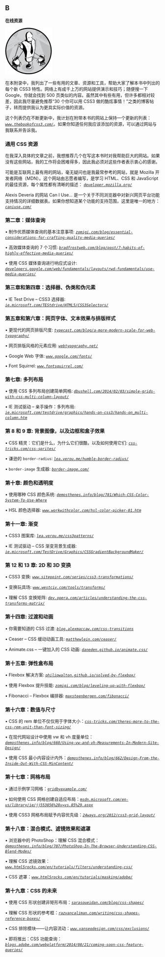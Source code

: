 ## **B**

**在线资源**

![Image](img/common-01.jpg)

在本附录中，我列出了一些有用的文章、资源和工具，帮助大家了解本书中列出的每个新 CSS3 特性。网络上有成千上万的网站提供演示和技巧；随便搜一下 Google，你就会找到 500 页类似的内容。虽然其中有些有用，但许多都相对较差，因此我尽量避免推荐“30 个你可以用 CSS3 做的酷炫事情！”之类的博客帖子，转而提供我认为更具实际价值的资源。

这个列表仍在不断更新中，我计划在附带本书的网站上保持一个更新的列表： *[`www.thebookofcss3.com/`](http://www.thebookofcss3.com/)*。如果你知道任何我应该添加的资源，可以通过网站与我联系并告诉我。

### **通用 CSS 资源**

在我深入具体的文章之前，我想推荐几个在写这本书时对我帮助巨大的网站。如果没有这些网站，我的工作将会困难得多，因此我必须对这些作者表示衷心的感谢。

可能是互联网上最有用的网站，毫无疑问也是我最常参考的网站，就是 Mozilla 开发者网络（MDN）。这个网站由志愿者编写，是学习 HTML、CSS 和 JavaScript 的最佳资源，每个属性都有清晰的描述： *[`developer.mozilla.org/`](https://developer.mozilla.org/)*

Alexis Deveria 的网站 Can I Use… 是一个关于不同浏览器中对新兴网页平台功能支持情况的详细数据表。如果你想知道某个功能的支持范围，这里是唯一的地方： *[`caniuse.com/`](http://caniuse.com/)*

### **第二章：媒体查询**

• 制作优质媒体查询的基本注意事项: *[`zomigi.com/blog/essential-considerations-for-crafting-quality-media-queries/`](http://zomigi.com/blog/essential-considerations-for-crafting-quality-media-queries/)*

• 高效媒体查询的 7 个习惯: *[`bradfrostweb.com/blog/post/7-habits-of-highly-effective-media-queries/`](http://bradfrostweb.com/blog/post/7-habits-of-highly-effective-media-queries/)*

• 使用 CSS 媒体查询进行响应式设计: *[`developers.google.com/web/fundamentals/layouts/rwd-fundamentals/use-media-queries/`](https://developers.google.com/web/fundamentals/layouts/rwd-fundamentals/use-media-queries/)*

### **第三章和第四章：选择器、伪类和伪元素**

• IE Test Drive – CSS3 选择器: *[`ie.microsoft.com/TEStdrive/HTML5/CSS3Selectors/`](http://ie.microsoft.com/TEStdrive/HTML5/CSS3Selectors/)*

### **第五章和第六章：网页字体、文本效果与排版样式**

• 更现代的网页排版尺度: *[`typecast.com/blog/a-more-modern-scale-for-web-typography/`](http://typecast.com/blog/a-more-modern-scale-for-web-typography/)*

• 网页排版风格的元素应用: *[`webtypography.net/`](http://webtypography.net/)*

• Google Web 字体: *[`www.google.com/fonts/`](https://www.google.com/fonts/)*

• Font Squirrel: *[`www.fontsquirrel.com/`](http://www.fontsquirrel.com/)*

### **第七章: 多列布局**

• 使用 CSS 多列布局创建简单网格: *[`dbushell.com/2014/02/03/simple-grids-with-css-multi-column-layout/`](http://dbushell.com/2014/02/03/simple-grids-with-css-multi-column-layout/)*

• IE 测试驱动 – 亲手操作：多列布局: *[`ie.microsoft.com/testdrive/graphics/hands-on-css3/hands-on_multi-column.htm`](http://ie.microsoft.com/testdrive/graphics/hands-on-css3/hands-on_multi-column.htm)*

### **第 8 和 9 章: 背景图像，以及边框和盒子效果**

• CSS 精灵：它们是什么，为什么它们很酷，以及如何使用它们: *[`css-tricks.com/css-sprites/`](http://css-tricks.com/css-sprites/)*

• 谦逊的 `border-radius`: *[`lea.verou.me/humble-border-radius/`](http://lea.verou.me/humble-border-radius/)*

• `border-image` 生成器: *[`border-image.com/`](http://border-image.com/)*

### **第十章: 颜色和透明度**

• 使用哪种 CSS 颜色系统: *[`demosthenes.info/blog/781/Which-CSS-Color-System-To-Use-Where`](http://demosthenes.info/blog/781/Which-CSS-Color-System-To-Use-Where)*

• HSL 颜色选择器: *[`www.workwithcolor.com/hsl-color-picker-01.htm`](http://www.workwithcolor.com/hsl-color-picker-01.htm)*

### **第十一章: 渐变**

• CSS3 图案库: *[`lea.verou.me/css3patterns/`](http://lea.verou.me/css3patterns/)*

• IE 测试驱动 – CSS 渐变背景生成器: *[`ie.microsoft.com/TestDrive/Graphics/CSSGradientBackgroundMaker/`](http://ie.microsoft.com/TestDrive/Graphics/CSSGradientBackgroundMaker/)*

### **第 12 和 13 章: 2D 和 3D 变换**

• CSS3 变换: *[`www.sitepoint.com/series/css3-transformations/`](http://www.sitepoint.com/series/css3-transformations/)*

• 变换玩具场: *[`www.westciv.com/tools/transforms/`](http://www.westciv.com/tools/transforms/)*

• 理解 CSS 变换矩阵: *[`dev.opera.com/articles/understanding-the-css-transforms-matrix/`](http://dev.opera.com/articles/understanding-the-css-transforms-matrix/)*

### **第十四章: 过渡和动画**

• 你需要知道的 CSS 过渡: *[`blog.alexmaccaw.com/css-transitions`](http://blog.alexmaccaw.com/css-transitions)*

• Ceaser – CSS 缓动动画工具: *[`matthewlein.com/ceaser/`](http://matthewlein.com/ceaser/)*

• Animate.css – 一键加入的 CSS 动画: *[`daneden.github.io/animate.css/`](http://daneden.github.io/animate.css/)*

### **第十五章: 弹性盒布局**

• Flexbox 解决方案: *[`philipwalton.github.io/solved-by-flexbox/`](http://philipwalton.github.io/solved-by-flexbox/)*

• 使用 Flexbox 提升技能: *[`zomigi.com/blog/leveling-up-with-flexbox/`](http://zomigi.com/blog/leveling-up-with-flexbox/)*

• Fibonacci – Flexbox 编排器: *[`maxsteenbergen.com/fibonacci/`](http://maxsteenbergen.com/fibonacci/)*

### **第十六章：数值与尺寸**

• CSS 的 rem 单位不仅仅用于字体大小：*[`css-tricks.com/theres-more-to-the-css-rem-unit-than-font-sizing/`](http://css-tricks.com/theres-more-to-the-css-rem-unit-than-font-sizing/)*

• 在现代网站设计中使用 vw 和 vh 度量单位：*[`demosthenes.info/blog/660/Using-vw-and-vh-Measurements-In-Modern-Site-Design/`](http://demosthenes.info/blog/660/Using-vw-and-vh-Measurements-In-Modern-Site-Design/)*

• 使用 CSS 最小内容设计内外：*[`demosthenes.info/blog/662/Design-From-the-Inside-Out-With-CSS-MinContent/`](http://demosthenes.info/blog/662/Design-From-the-Inside-Out-With-CSS-MinContent/)*

### **第十七章：网格布局**

• 通过示例学习网格：*[`gridbyexample.com/`](http://gridbyexample.com/)*

• 如何使用 CSS 网格创建自适应布局：*[`msdn.microsoft.com/en-us/library/ie/jj553856%28v=vs.85%29.aspx`](http://msdn.microsoft.com/en-us/library/ie/jj553856%28v=vs.85%29.aspx)*

• 使用 CSS3 网格布局赋予内容优先级：*[`24ways.org/2012/css3-grid-layout/`](http://24ways.org/2012/css3-grid-layout/)*

### **第十八章：混合模式、滤镜效果和遮罩**

• 浏览器中的 PhotoShop：理解 CSS 混合模式：*[`demosthenes.info/blog/707/PhotoShop-In-The-Browser-Understanding-CSS-Blend-Modes/`](http://demosthenes.info/blog/707/PhotoShop-In-The-Browser-Understanding-CSS-Blend-Modes/)*

• 理解 CSS 滤镜效果：*[`www.html5rocks.com/en/tutorials/filters/understanding-css/`](http://www.html5rocks.com/en/tutorials/filters/understanding-css/)*

• CSS 遮罩：*[`www.html5rocks.com/en/tutorials/masking/adobe/`](http://www.html5rocks.com/en/tutorials/masking/adobe/)*

### **第十九章：CSS 的未来**

• 使用 CSS 形状创建非矩形布局：*[`sarasoueidan.com/blog/css-shapes/`](http://sarasoueidan.com/blog/css-shapes/)*

• 理解 CSS 形状的参考框：*[`razvancaliman.com/writing/css-shapes-reference-boxes/`](http://razvancaliman.com/writing/css-shapes-reference-boxes/)*

• CSS 排除模块——让内容流动：*[`www.vanseodesign.com/css/exclusions/`](http://www.vanseodesign.com/css/exclusions/)*

• 即将推出：CSS 功能查询：*[`blogs.adobe.com/webplatform/2014/08/21/coming-soon-css-feature-queries/`](http://blogs.adobe.com/webplatform/2014/08/21/coming-soon-css-feature-queries/)*

